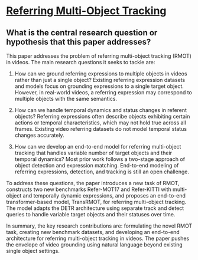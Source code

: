# [Referring Multi-Object Tracking](https://arxiv.org/abs/2303.03366)

## What is the central research question or hypothesis that this paper addresses?

 This paper addresses the problem of referring multi-object tracking (RMOT) in videos. The main research questions it seeks to tackle are:

1. How can we ground referring expressions to multiple objects in videos rather than just a single object? Existing referring expression datasets and models focus on grounding expressions to a single target object. However, in real-world videos, a referring expression may correspond to multiple objects with the same semantics.

2. How can we handle temporal dynamics and status changes in referent objects? Referring expressions often describe objects exhibiting certain actions or temporal characteristics, which may not hold true across all frames. Existing video referring datasets do not model temporal status changes accurately. 

3. How can we develop an end-to-end model for referring multi-object tracking that handles variable number of target objects and their temporal dynamics? Most prior work follows a two-stage approach of object detection and expression matching. End-to-end modeling of referring expressions, detection, and tracking is still an open challenge.

To address these questions, the paper introduces a new task of RMOT, constructs two new benchmarks Refer-MOT17 and Refer-KITTI with multi-object and temporally dynamic expressions, and proposes an end-to-end transformer-based model, TransRMOT, for referring multi-object tracking. The model adapts the DETR architecture using separate track and detect queries to handle variable target objects and their statuses over time.

In summary, the key research contributions are: formulating the novel RMOT task, creating new benchmark datasets, and developing an end-to-end architecture for referring multi-object tracking in videos. The paper pushes the envelope of video grounding using natural language beyond existing single object settings.
